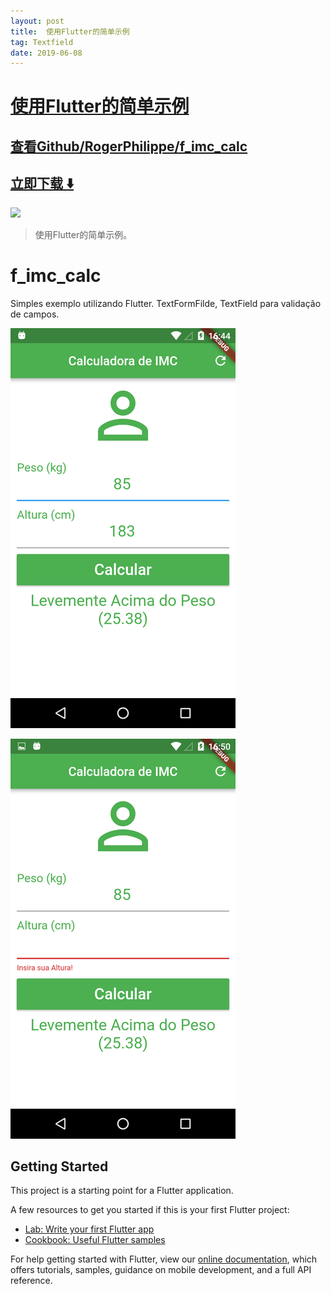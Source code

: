 ```yaml
---
layout: post
title:  使用Flutter的简单示例
tag: Textfield
date: 2019-06-08
---
```


# [使用Flutter的简单示例 ](http://github.com/RogerPhilippe/f_imc_calc) 



## [查看Github/RogerPhilippe/f_imc_calc](http://github.com/RogerPhilippe/f_imc_calc)
## [立即下载 ️⬇️ ](https://codeload.github.com/RogerPhilippe/f_imc_calc/zip/master) 


 
![](https://flutterawesome.com/content/images/2019/05/f_imc_calc.jpg)
 
>
> 使用Flutter的简单示例。 
>

 
# f_imc_calc

Simples exemplo utilizando Flutter. TextFormFilde, TextField para validação de campos.

![title](https://github.com/RogerPhilippe/f_imc_calc/blob/master/images/app_screenshot.png)

![title](https://github.com/RogerPhilippe/f_imc_calc/blob/master/images/Screenshot_validation.png)

## Getting Started

This project is a starting point for a Flutter application.

A few resources to get you started if this is your first Flutter project:

- [Lab: Write your first Flutter app](https://flutter.io/docs/get-started/codelab)
- [Cookbook: Useful Flutter samples](https://flutter.io/docs/cookbook)

For help getting started with Flutter, view our 
[online documentation](https://flutter.io/docs), which offers tutorials, 
samples, guidance on mobile development, and a full API reference.

